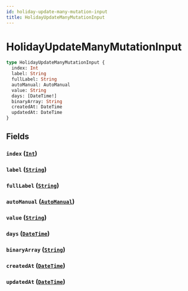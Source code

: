 ```yaml
---
id: holiday-update-many-mutation-input
title: HolidayUpdateManyMutationInput
---
```


 # HolidayUpdateManyMutationInput





```graphql
type HolidayUpdateManyMutationInput {
  index: Int
  label: String
  fullLabel: String
  autoManual: AutoManual
  value: String
  days: [DateTime!]
  binaryArray: String
  createdAt: DateTime
  updatedAt: DateTime
}
```


## Fields

### `index` ([`Int`](/scalars/int))




### `label` ([`String`](/scalars/string))




### `fullLabel` ([`String`](/scalars/string))




### `autoManual` ([`AutoManual`](/enums/auto-manual))




### `value` ([`String`](/scalars/string))




### `days` ([`DateTime`](/scalars/date-time))




### `binaryArray` ([`String`](/scalars/string))




### `createdAt` ([`DateTime`](/scalars/date-time))




### `updatedAt` ([`DateTime`](/scalars/date-time))






